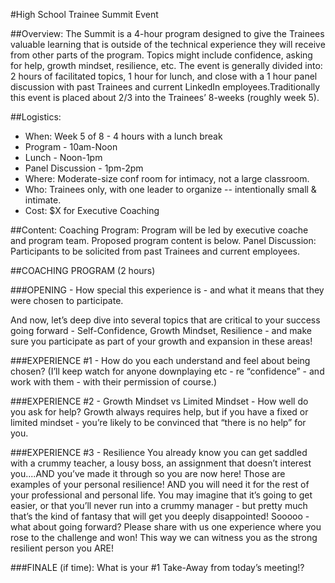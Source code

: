 #High School Trainee Summit Event

##Overview:
The Summit is a 4-hour program designed to give the Trainees valuable learning that is outside of the technical experience they will receive from other parts of the program.  Topics might include confidence, asking for help, growth mindset, resilience, etc.  The event is generally divided into: 2 hours of facilitated topics, 1 hour for lunch, and close with a 1 hour panel discussion with past Trainees and current LinkedIn employees.Traditionally this event is placed about 2/3 into the Trainees’ 8-weeks (roughly week 5).

##Logistics:
  * When: Week 5 of 8 - 4 hours with a lunch break
  * Program - 10am-Noon
  * Lunch - Noon-1pm
  * Panel Discussion - 1pm-2pm
  * Where: Moderate-size conf room for intimacy, not a large classroom.
  * Who: Trainees only, with one leader to organize -- intentionally small & intimate.
  * Cost: $X for Executive Coaching

##Content:
Coaching Program: Program will be led by executive coache and program team. Proposed program content is below.
Panel Discussion: Participants to be solicited from past Trainees and current employees.


##COACHING PROGRAM (2 hours)

###OPENING - How special this experience is - and what it means that they were chosen to participate.

And now, let’s deep dive into several topics that are critical to your success going forward -
Self-Confidence, Growth Mindset, Resilience - and make sure you participate as part of your growth and expansion in these areas!

###EXPERIENCE #1 - How do you each understand and feel about being chosen?
(I’ll keep watch for anyone downplaying etc - re “confidence” - and work with them - with their permission of course.)

###EXPERIENCE #2 - Growth Mindset vs Limited Mindset - How well do you ask for help?
Growth always requires help, but if you have a fixed or limited mindset - you’re likely to be convinced that “there is no help” for you.

###EXPERIENCE #3 - Resilience
You already know you can get saddled with a crummy teacher, a lousy boss, an assignment that doesn’t interest you....AND you’ve made it through so you are now here! Those are examples of your personal resilience! AND you will need it for the rest of your professional and personal life. You may imagine that it’s going to get easier, or that you’ll never run into a crummy manager - but pretty much that’s the kind of fantasy that will get you deeply disappointed! Sooooo - what about going forward? Please share with us one experience where you rose to the challenge and won! This way we can witness you as the strong resilient person you ARE!

###FINALE (if time): What is your #1 Take-Away from today’s meeting!?

